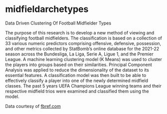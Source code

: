 # midfieldarchetypes
Data Driven Clustering Of Football Midfielder Types

The purpose of this research is to develop a new method of viewing and classifying football midfielders. The classification is based on a collection of 33 various numeric predictors comprising offensive, defensive, possession, and other metrics collected by StatBomb’s online database for the 2021-22 season across the Bundesliga, La Liga, Serie A, Ligue 1, and the Premier League. A machine learning clustering model (K Means) was used to cluster the players into groups based on their similarities. Principal Component Analysis was applied to reduce the dimensionality of the dataset to its essential features. A classification model was then built to be able to effectively classify a player into one of the newly determined midfield classes. The past 5 years UEFA Champions League winning teams and their respective midfield trios were examined and classified them using the model.

Data courtesy of [fbref.com](fbref.com)
